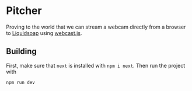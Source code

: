 # Pitcher

Proving to the world that we can stream a webcam directly from a browser to
[Liquidsoap](https://www.liquidsoap.info/) using
[webcast.js](https://github.com/webcast/webcast.js).

## Building

First, make sure that `next` is installed with `npm i next`. Then run the
project with

```sh
npm run dev
```
